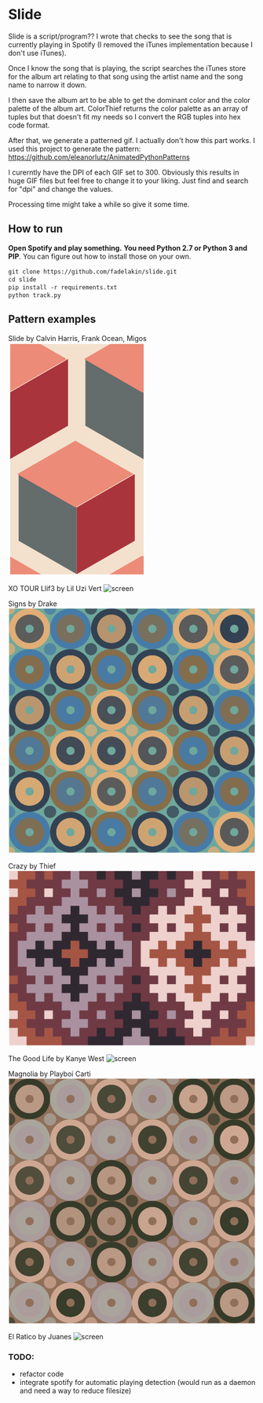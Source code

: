 # Slide

Slide is a script/program?? I wrote that checks to see the song that is currently playing in Spotify (I removed the iTunes implementation because I don't use iTunes).

Once I know the song that is playing, the script searches the iTunes store for the album art relating to that song using the artist name and the song name to narrow it down. 

I then save the album art to be able to get the dominant color and the color palette of the album art. ColorThief returns the color palette as an array of tuples but that doesn't fit my needs so I convert the RGB tuples into hex code format. 

After that, we generate a patterned gif. I actually don't how this part works. I used this project to generate the pattern: https://github.com/eleanorlutz/AnimatedPythonPatterns

I curerntly have the DPI of each GIF set to 300. Obviously this results in huge GIF files but feel free to change it to your liking. Just find and search for "dpi" and change the values.

Processing time might take a while so give it some time.

## How to run

**Open Spotify and play something.**
**You need Python 2.7 or Python 3 and PIP**. You can figure out how to install those on your own.
``` shell
git clone https://github.com/fadelakin/slide.git
cd slide
pip install -r requirements.txt
python track.py
```

## Pattern examples

Slide by Calvin Harris, Frank Ocean, Migos
![screen](Slide.gif "Slide")

XO TOUR Llif3 by Lil Uzi Vert
![screen](XO%20TOUR%20Llif3.gif "XO TOUR Llif3")

Signs by Drake
![screen](Signs.gif "Signs")

Crazy by Thief
![screen](Crazy.gif "Crazy")

The Good Life by Kanye West
![screen](Good%20Life.gif "Good Life")

Magnolia by Playboi Carti
![screen](Magnolia.gif "Magnolia")

El Ratico by Juanes
![screen](El%20Ratico.gif "El Ratico")

### TODO:
- refactor code
- integrate spotify for automatic playing detection (would run as a daemon and need a way to reduce filesize)
